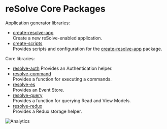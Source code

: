 # **reSolve Core Packages**

Application generator libraries:

* [create-resolve-app](create-resolve-app)  
	Create a new reSolve-enabled application.
* [create-scripts](create-resolve-app)  
	Provides scripts and configuration for the [create-resolve-app](../create-resolve-app) package.


Core libraries:

* [resolve-auth](resolve-auth)
    Provides an Authentication helper.
* [resolve-command](resolve-command)  
	Provides a function for executing a commands.
* [resolve-es](resolve-es)  
	Provides an Event Store.
* [resolve-query](resolve-query)  
	Provides a function for querying Read and View Models.
* [resolve-redux](resolve-redux)  
	Provides a Redux storage helper.

![Analytics](https://ga-beacon.appspot.com/UA-118635726-1/packages-readme?pixel)

